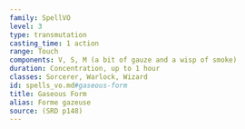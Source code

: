 ```yaml
---
family: SpellVO
level: 3
type: transmutation
casting_time: 1 action
range: Touch
components: V, S, M (a bit of gauze and a wisp of smoke)
duration: Concentration, up to 1 hour
classes: Sorcerer, Warlock, Wizard
id: spells_vo.md#gaseous-form
title: Gaseous Form
alias: Forme gazeuse
source: (SRD p148)
---
```


